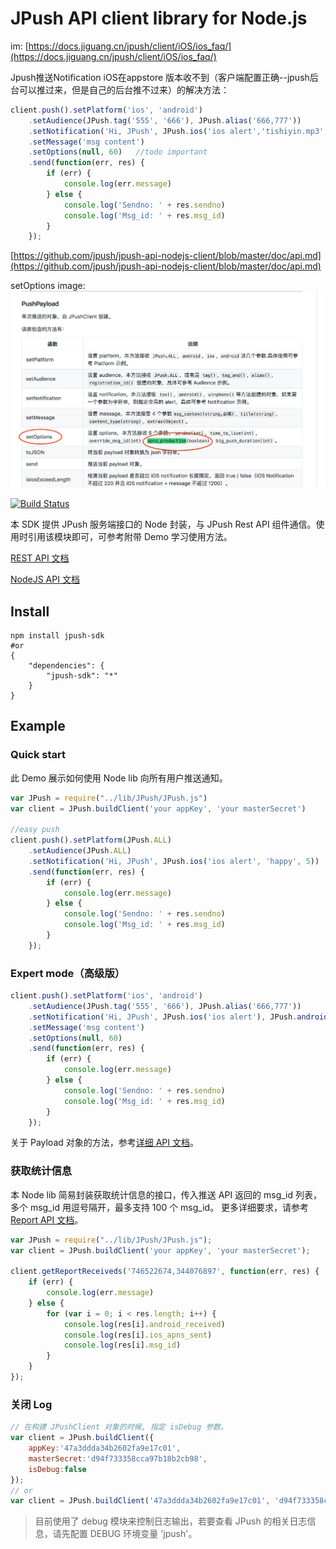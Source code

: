 # JPush API client library for Node.js


im:
[https://docs.jiguang.cn/jpush/client/iOS/ios_faq/](https://docs.jiguang.cn/jpush/client/iOS/ios_faq/)

Jpush推送Notification iOS在appstore 版本收不到（客户端配置正确--jpush后台可以推过来，但是自己的后台推不过来）的解决方法：

```js
client.push().setPlatform('ios', 'android')
    .setAudience(JPush.tag('555', '666'), JPush.alias('666,777'))
    .setNotification('Hi, JPush', JPush.ios('ios alert','tishiyin.mp3',), JPush.android('android alert', null, 1))
    .setMessage('msg content')
    .setOptions(null, 60)   //todo important 
    .send(function(err, res) {
        if (err) {
            console.log(err.message)
        } else {
            console.log('Sendno: ' + res.sendno)
            console.log('Msg_id: ' + res.msg_id)
        }
    });
```

[https://github.com/jpush/jpush-api-nodejs-client/blob/master/doc/api.md](https://github.com/jpush/jpush-api-nodejs-client/blob/master/doc/api.md)

setOptions 
image:
![image](https://github.com/ribuluo000/jpush-api-nodejs-client/blob/master/WX20171122-184957%402x.png)



[![Build Status](https://travis-ci.org/jpush/jpush-api-nodejs-client.svg?branch=master)](https://travis-ci.org/jpush/jpush-api-nodejs-client)

本 SDK 提供 JPush 服务端接口的 Node 封装，与 JPush Rest API 组件通信。使用时引用该模块即可，可参考附带 Demo 学习使用方法。

[REST API 文档](http://docs.jiguang.cn/jpush/server/push/server_overview/)

[NodeJS API 文档](https://github.com/jpush/jpush-api-nodejs-client/blob/master/doc/api.md)


## Install
```
npm install jpush-sdk
#or
{
    "dependencies": {
        "jpush-sdk": "*"
    }
}
```

## Example
### Quick start
此 Demo 展示如何使用 Node lib 向所有用户推送通知。
``` js
var JPush = require("../lib/JPush/JPush.js")
var client = JPush.buildClient('your appKey', 'your masterSecret')

//easy push
client.push().setPlatform(JPush.ALL)
    .setAudience(JPush.ALL)
    .setNotification('Hi, JPush', JPush.ios('ios alert', 'happy', 5))
    .send(function(err, res) {
        if (err) {
            console.log(err.message)
        } else {
            console.log('Sendno: ' + res.sendno)
            console.log('Msg_id: ' + res.msg_id)
        }
    });
```

### Expert mode（高级版）

```js
client.push().setPlatform('ios', 'android')
    .setAudience(JPush.tag('555', '666'), JPush.alias('666,777'))
    .setNotification('Hi, JPush', JPush.ios('ios alert'), JPush.android('android alert', null, 1))
    .setMessage('msg content')
    .setOptions(null, 60)
    .send(function(err, res) {
        if (err) {
            console.log(err.message)
        } else {
            console.log('Sendno: ' + res.sendno)
            console.log('Msg_id: ' + res.msg_id)
        }
    });
```

关于 Payload 对象的方法，参考[详细 API 文档](https://github.com/jpush/jpush-api-nodejs-client/blob/master/doc/api.md)。

### 获取统计信息
本 Node lib 简易封装获取统计信息的接口，传入推送 API 返回的 msg_id 列表，多个 msg_id 用逗号隔开，最多支持 100 个 msg_id。
更多详细要求，请参考 [Report API 文档](https://docs.jiguang.cn/jpush/server/push/rest_api_v3_report/)。

```js
var JPush = require("../lib/JPush/JPush.js");
var client = JPush.buildClient('your appKey', 'your masterSecret');

client.getReportReceiveds('746522674,344076897', function(err, res) {
    if (err) {
        console.log(err.message)
    } else {
        for (var i = 0; i < res.length; i++) {
            console.log(res[i].android_received)
            console.log(res[i].ios_apns_sent)
            console.log(res[i].msg_id)
        }
    }
});
```

### 关闭 Log

```js
// 在构建 JPushClient 对象的时候, 指定 isDebug 参数。
var client = JPush.buildClient({
    appKey:'47a3ddda34b2602fa9e17c01',
    masterSecret:'d94f733358cca97b18b2cb98',
    isDebug:false
});
// or
var client = JPush.buildClient('47a3ddda34b2602fa9e17c01', 'd94f733358cca97b18b2cb98', null, false);
```

> 目前使用了 debug 模块来控制日志输出，若要查看 JPush 的相关日志信息，请先配置 DEBUG 环境变量 'jpush'。

